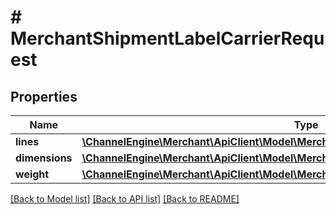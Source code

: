 # # MerchantShipmentLabelCarrierRequest

## Properties

Name | Type | Description | Notes
------------ | ------------- | ------------- | -------------
**lines** | [**\ChannelEngine\Merchant\ApiClient\Model\MerchantShipmentLineRequest[]**](MerchantShipmentLineRequest.md) |  |
**dimensions** | [**\ChannelEngine\Merchant\ApiClient\Model\MerchantShipmentPackageDimensionsRequest**](MerchantShipmentPackageDimensionsRequest.md) |  |
**weight** | [**\ChannelEngine\Merchant\ApiClient\Model\MerchantShipmentPackageWeightRequest**](MerchantShipmentPackageWeightRequest.md) |  |

[[Back to Model list]](../../README.md#models) [[Back to API list]](../../README.md#endpoints) [[Back to README]](../../README.md)
